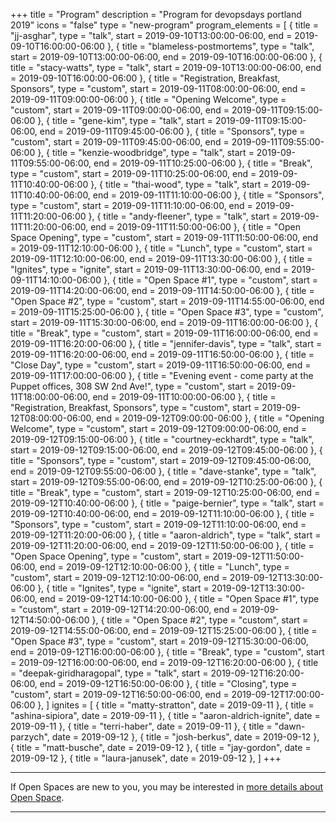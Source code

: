 +++
title = "Program"
description = "Program for devopsdays portland 2019"
icons = "false"
type = "new-program"
program_elements = [
    { title = "jj-asghar", type = "talk", start = 2019-09-10T13:00:00-06:00, end = 2019-09-10T16:00:00-06:00 },
    { title = "blameless-postmortems", type = "talk", start = 2019-09-10T13:00:00-06:00, end = 2019-09-10T16:00:00-06:00 },
    { title = "stacy-watts", type = "talk", start = 2019-09-10T13:00:00-06:00, end = 2019-09-10T16:00:00-06:00 },
    { title = "Registration, Breakfast, Sponsors", type = "custom", start = 2019-09-11T08:00:00-06:00, end = 2019-09-11T09:00:00-06:00 },
    { title = "Opening Welcome", type = "custom", start = 2019-09-11T09:00:00-06:00, end = 2019-09-11T09:15:00-06:00 },
    { title = "gene-kim", type = "talk", start = 2019-09-11T09:15:00-06:00, end = 2019-09-11T09:45:00-06:00 },
    { title = "Sponsors", type = "custom", start = 2019-09-11T09:45:00-06:00, end = 2019-09-11T09:55:00-06:00 },
    { title = "kenzie-woodbridge", type = "talk", start = 2019-09-11T09:55:00-06:00, end = 2019-09-11T10:25:00-06:00 },
    { title = "Break", type = "custom", start = 2019-09-11T10:25:00-06:00, end = 2019-09-11T10:40:00-06:00 },
    { title = "thai-wood", type = "talk", start = 2019-09-11T10:40:00-06:00, end = 2019-09-11T11:10:00-06:00 },
    { title = "Sponsors", type = "custom", start = 2019-09-11T11:10:00-06:00, end = 2019-09-11T11:20:00-06:00 },
    { title = "andy-fleener", type = "talk", start = 2019-09-11T11:20:00-06:00, end = 2019-09-11T11:50:00-06:00 },
    { title = "Open Space Opening", type = "custom", start = 2019-09-11T11:50:00-06:00, end = 2019-09-11T12:10:00-06:00 },
    { title = "Lunch", type = "custom", start = 2019-09-11T12:10:00-06:00, end = 2019-09-11T13:30:00-06:00 },
    { title = "Ignites", type = "ignite", start = 2019-09-11T13:30:00-06:00, end = 2019-09-11T14:10:00-06:00 },
    { title = "Open Space #1", type = "custom", start = 2019-09-11T14:20:00-06:00, end = 2019-09-11T14:50:00-06:00 },
    { title = "Open Space #2", type = "custom", start = 2019-09-11T14:55:00-06:00, end = 2019-09-11T15:25:00-06:00 },
    { title = "Open Space #3", type = "custom", start = 2019-09-11T15:30:00-06:00, end = 2019-09-11T16:00:00-06:00 },
    { title = "Break", type = "custom", start = 2019-09-11T16:00:00-06:00, end = 2019-09-11T16:20:00-06:00 },
    { title = "jennifer-davis", type = "talk", start = 2019-09-11T16:20:00-06:00, end = 2019-09-11T16:50:00-06:00 },
    { title = "Close Day", type = "custom", start = 2019-09-11T16:50:00-06:00, end = 2019-09-11T17:00:00-06:00 },
    { title = "Evening event - come party at the Puppet offices, 308 SW 2nd Ave!", type = "custom", start = 2019-09-11T18:00:00-06:00, end = 2019-09-11T10:00:00-06:00 },
    { title = "Registration, Breakfast, Sponsors", type = "custom", start = 2019-09-12T08:00:00-06:00, end = 2019-09-12T09:00:00-06:00 },
    { title = "Opening Welcome", type = "custom", start = 2019-09-12T09:00:00-06:00, end = 2019-09-12T09:15:00-06:00 },
    { title = "courtney-eckhardt", type = "talk", start = 2019-09-12T09:15:00-06:00, end = 2019-09-12T09:45:00-06:00 },
    { title = "Sponsors", type = "custom", start = 2019-09-12T09:45:00-06:00, end = 2019-09-12T09:55:00-06:00 },
    { title = "dave-stanke", type = "talk", start = 2019-09-12T09:55:00-06:00, end = 2019-09-12T10:25:00-06:00 },
    { title = "Break", type = "custom", start = 2019-09-12T10:25:00-06:00, end = 2019-09-12T10:40:00-06:00 },
    { title = "paige-bernier", type = "talk", start = 2019-09-12T10:40:00-06:00, end = 2019-09-12T11:10:00-06:00 },
    { title = "Sponsors", type = "custom", start = 2019-09-12T11:10:00-06:00, end = 2019-09-12T11:20:00-06:00 },
    { title = "aaron-aldrich", type = "talk", start = 2019-09-12T11:20:00-06:00, end = 2019-09-12T11:50:00-06:00 },
    { title = "Open Space Opening", type = "custom", start = 2019-09-12T11:50:00-06:00, end = 2019-09-12T12:10:00-06:00 },
    { title = "Lunch", type = "custom", start = 2019-09-12T12:10:00-06:00, end = 2019-09-12T13:30:00-06:00 },
    { title = "Ignites", type = "ignite", start = 2019-09-12T13:30:00-06:00, end = 2019-09-12T14:10:00-06:00 },
    { title = "Open Space #1", type = "custom", start = 2019-09-12T14:20:00-06:00, end = 2019-09-12T14:50:00-06:00 },
    { title = "Open Space #2", type = "custom", start = 2019-09-12T14:55:00-06:00, end = 2019-09-12T15:25:00-06:00 },
    { title = "Open Space #3", type = "custom", start = 2019-09-12T15:30:00-06:00, end = 2019-09-12T16:00:00-06:00 },
    { title = "Break", type = "custom", start = 2019-09-12T16:00:00-06:00, end = 2019-09-12T16:20:00-06:00 },
    { title = "deepak-giridharagopal", type = "talk", start = 2019-09-12T16:20:00-06:00, end = 2019-09-12T16:50:00-06:00 },
    { title = "Closing", type = "custom", start = 2019-09-12T16:50:00-06:00, end = 2019-09-12T17:00:00-06:00 },
]
ignites = [
    { title = "matty-stratton", date = 2019-09-11 },
    { title = "ashina-sipiora", date = 2019-09-11 },
    { title = "aaron-aldrich-ignite", date = 2019-09-11 },
    { title = "terri-haber", date = 2019-09-11 },
    { title = "dawn-parzych", date = 2019-09-12 },
    { title = "josh-berkus", date = 2019-09-12 },
    { title = "matt-busche", date = 2019-09-12 },
    { title = "jay-gordon", date = 2019-09-12 },
    { title = "laura-janusek", date = 2019-09-12 },
]
+++
<div class = "row">
  <div class = "col">
    <hr />
    If Open Spaces are new to you, you may be interested in <a href="/pages/open-space-format">more details about Open Space</a>.
    <hr />
  </div>
</div>
